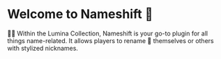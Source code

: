 # Welcome to Nameshift 👋

📜🔮 Within the Lumina Collection, Nameshift is your go-to plugin for all things name-related. It allows players to rename 🔄 themselves or others with stylized nicknames.
